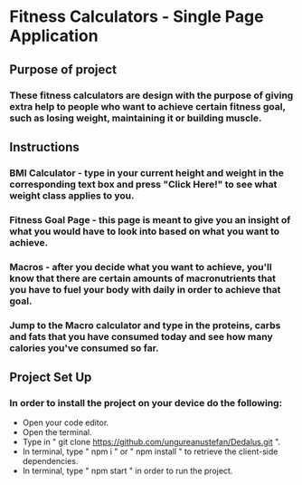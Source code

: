 # Fitness Calculators - Single Page Application

## Purpose of project
### These fitness calculators are design with the purpose of giving extra help to people who want to achieve certain fitness goal, such as losing weight, maintaining it or building muscle.

## Instructions

### BMI Calculator - type in your current height and weight in the corresponding text box and press "Click Here!" to see what weight class applies to you.

### Fitness Goal Page - this page is meant to give you an insight of what you would have to look into based on what you want to achieve.

### Macros - after you decide what you want to achieve, you'll know that there are certain amounts of macronutrients that you have to fuel your body with daily in order to achieve that goal.
### Jump to the Macro calculator and type in the proteins, carbs and fats that you have consumed today and see how many calories you've consumed so far.

## Project Set Up

### In order to install the project on your device do the following:
- Open your code editor.
- Open the terminal.
- Type in " git clone https://github.com/ungureanustefan/Dedalus.git ".
- In terminal, type " npm i " or " npm install " to retrieve the client-side dependencies.
- In terminal, type " npm start " in order to run the project.